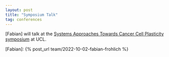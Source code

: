 ```yaml
---
layout: post
title: "Symposium Talk"
tag: conferences
---
```

[Fabian] will talk at the [Systems Approaches Towards Cancer Cell Plasticity symposium](https://www.eventbrite.co.uk/e/systems-approaches-towards-cancer-cel) at UCL.

[Fabian]: {% post_url team/2022-10-02-fabian-frohlich %}